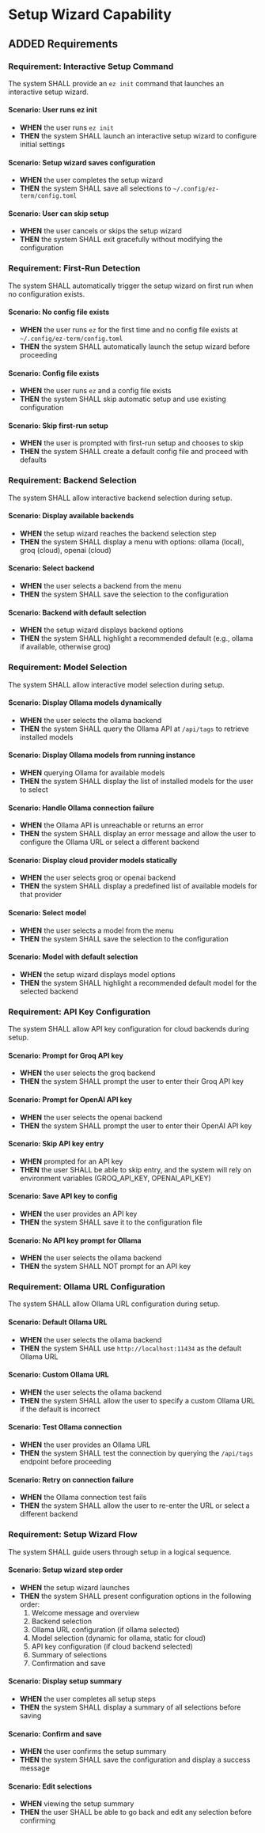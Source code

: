 # Setup Wizard Capability

## ADDED Requirements

### Requirement: Interactive Setup Command
The system SHALL provide an `ez init` command that launches an interactive setup wizard.

#### Scenario: User runs ez init
- **WHEN** the user runs `ez init`
- **THEN** the system SHALL launch an interactive setup wizard to configure initial settings

#### Scenario: Setup wizard saves configuration
- **WHEN** the user completes the setup wizard
- **THEN** the system SHALL save all selections to `~/.config/ez-term/config.toml`

#### Scenario: User can skip setup
- **WHEN** the user cancels or skips the setup wizard
- **THEN** the system SHALL exit gracefully without modifying the configuration

### Requirement: First-Run Detection
The system SHALL automatically trigger the setup wizard on first run when no configuration exists.

#### Scenario: No config file exists
- **WHEN** the user runs `ez` for the first time and no config file exists at `~/.config/ez-term/config.toml`
- **THEN** the system SHALL automatically launch the setup wizard before proceeding

#### Scenario: Config file exists
- **WHEN** the user runs `ez` and a config file exists
- **THEN** the system SHALL skip automatic setup and use existing configuration

#### Scenario: Skip first-run setup
- **WHEN** the user is prompted with first-run setup and chooses to skip
- **THEN** the system SHALL create a default config file and proceed with defaults

### Requirement: Backend Selection
The system SHALL allow interactive backend selection during setup.

#### Scenario: Display available backends
- **WHEN** the setup wizard reaches the backend selection step
- **THEN** the system SHALL display a menu with options: ollama (local), groq (cloud), openai (cloud)

#### Scenario: Select backend
- **WHEN** the user selects a backend from the menu
- **THEN** the system SHALL save the selection to the configuration

#### Scenario: Backend with default selection
- **WHEN** the setup wizard displays backend options
- **THEN** the system SHALL highlight a recommended default (e.g., ollama if available, otherwise groq)

### Requirement: Model Selection
The system SHALL allow interactive model selection during setup.

#### Scenario: Display Ollama models dynamically
- **WHEN** the user selects the ollama backend
- **THEN** the system SHALL query the Ollama API at `/api/tags` to retrieve installed models

#### Scenario: Display Ollama models from running instance
- **WHEN** querying Ollama for available models
- **THEN** the system SHALL display the list of installed models for the user to select

#### Scenario: Handle Ollama connection failure
- **WHEN** the Ollama API is unreachable or returns an error
- **THEN** the system SHALL display an error message and allow the user to configure the Ollama URL or select a different backend

#### Scenario: Display cloud provider models statically
- **WHEN** the user selects groq or openai backend
- **THEN** the system SHALL display a predefined list of available models for that provider

#### Scenario: Select model
- **WHEN** the user selects a model from the menu
- **THEN** the system SHALL save the selection to the configuration

#### Scenario: Model with default selection
- **WHEN** the setup wizard displays model options
- **THEN** the system SHALL highlight a recommended default model for the selected backend

### Requirement: API Key Configuration
The system SHALL allow API key configuration for cloud backends during setup.

#### Scenario: Prompt for Groq API key
- **WHEN** the user selects the groq backend
- **THEN** the system SHALL prompt the user to enter their Groq API key

#### Scenario: Prompt for OpenAI API key
- **WHEN** the user selects the openai backend
- **THEN** the system SHALL prompt the user to enter their OpenAI API key

#### Scenario: Skip API key entry
- **WHEN** prompted for an API key
- **THEN** the user SHALL be able to skip entry, and the system will rely on environment variables (GROQ_API_KEY, OPENAI_API_KEY)

#### Scenario: Save API key to config
- **WHEN** the user provides an API key
- **THEN** the system SHALL save it to the configuration file

#### Scenario: No API key prompt for Ollama
- **WHEN** the user selects the ollama backend
- **THEN** the system SHALL NOT prompt for an API key

### Requirement: Ollama URL Configuration
The system SHALL allow Ollama URL configuration during setup.

#### Scenario: Default Ollama URL
- **WHEN** the user selects the ollama backend
- **THEN** the system SHALL use `http://localhost:11434` as the default Ollama URL

#### Scenario: Custom Ollama URL
- **WHEN** the user selects the ollama backend
- **THEN** the system SHALL allow the user to specify a custom Ollama URL if the default is incorrect

#### Scenario: Test Ollama connection
- **WHEN** the user provides an Ollama URL
- **THEN** the system SHALL test the connection by querying the `/api/tags` endpoint before proceeding

#### Scenario: Retry on connection failure
- **WHEN** the Ollama connection test fails
- **THEN** the system SHALL allow the user to re-enter the URL or select a different backend

### Requirement: Setup Wizard Flow
The system SHALL guide users through setup in a logical sequence.

#### Scenario: Setup wizard step order
- **WHEN** the setup wizard launches
- **THEN** the system SHALL present configuration options in the following order:
  1. Welcome message and overview
  2. Backend selection
  3. Ollama URL configuration (if ollama selected)
  4. Model selection (dynamic for ollama, static for cloud)
  5. API key configuration (if cloud backend selected)
  6. Summary of selections
  7. Confirmation and save

#### Scenario: Display setup summary
- **WHEN** the user completes all setup steps
- **THEN** the system SHALL display a summary of all selections before saving

#### Scenario: Confirm and save
- **WHEN** the user confirms the setup summary
- **THEN** the system SHALL save the configuration and display a success message

#### Scenario: Edit selections
- **WHEN** viewing the setup summary
- **THEN** the user SHALL be able to go back and edit any selection before confirming
